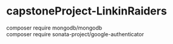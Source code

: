 # capstoneProject-LinkinRaiders


composer require mongodb/mongodb <br>
composer require sonata-project/google-authenticator
